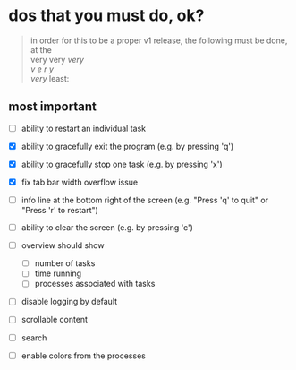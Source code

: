 # dos that you must do, ok?
> in order for this to be a proper v1 release, the following must be done, at the   
> very very _very_    
> _v e r y_   
> *very* least:

## most important
- [ ] ability to restart an individual task
- [x] ability to gracefully exit the program (e.g. by pressing 'q')
- [x] ability to gracefully stop one task (e.g. by pressing 'x')
- [x] fix tab bar width overflow issue

- [ ] info line at the bottom right of the screen (e.g. "Press 'q' to quit" or "Press 'r' to restart")
- [ ] ability to clear the screen (e.g. by pressing 'c')
- [ ] overview should show
  - [ ] number of tasks
  - [ ] time running
  - [ ] processes associated with tasks
- [ ] disable logging by default
- [ ] scrollable content
- [ ] search
- [ ] enable colors from the processes